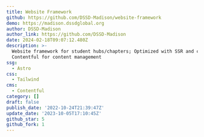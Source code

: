 ```yaml
---
title: Website Framework
github: https://github.com/DSSD-Madison/website-framework
demo: https://madison.dssdglobal.org
author: DSSD-Madison
author_link: https://github.com/DSSD-Madison
date: 2024-02-18T09:07:12.480Z
description: >-
  Website framework for student hubs/chapters; Optimized with SSR and caching;
  Contentful for content management
ssg:
  - Astro
css:
  - Tailwind
cms:
  - Contentful
category: []
draft: false
publish_date: '2022-10-24T21:39:47Z'
update_date: '2023-10-05T17:10:45Z'
github_star: 5
github_fork: 1
---
```

